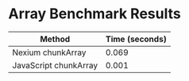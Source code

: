 # Array Benchmark Results

| Method                | Time (seconds) |
| --------------------- | -------------- |
| Nexium chunkArray     | 0.069          |
| JavaScript chunkArray | 0.001          |
